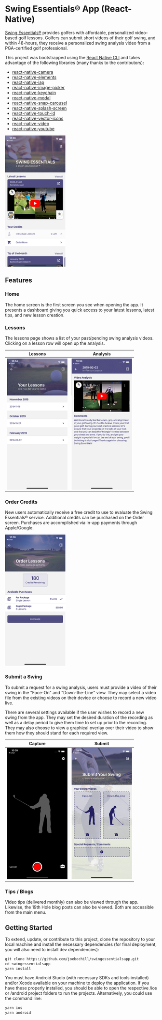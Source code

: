 # Swing Essentials® App (React-Native)
[Swing Essentials®](https://www.swingessentials.com) provides golfers with affordable, personalized video-based golf lessons. Golfers can submit short videos of their golf swing, and within 48-hours, they receive a personalized swing analysis video from a PGA-certified golf professional.



This project was bootstrapped using the [React Native CLI](https://github.com/react-native-community/cli) and takes advantage of the following libraries (many thanks to the contributors):
* [react-native-camera](https://github.com/react-native-community/react-native-camera)
* [react-native-elements](https://github.com/react-native-training/react-native-elements)
* [react-native-iap](https://github.com/dooboolab/react-native-iap)
* [react-native-image-picker](https://github.com/react-community/react-native-image-picker)
* [react-native-keychain](https://github.com/oblador/react-native-keychain)
* [react-native-modal](https://github.com/react-native-community/react-native-modal)
* [react-native-snap-carousel](https://github.com/archriss/react-native-snap-carousel)
* [react-native-splash-screen](https://github.com/crazycodeboy/react-native-splash-screen)
* [react-native-touch-id](https://github.com/naoufal/react-native-touch-id)
* [react-native-vector-icons](https://github.com/oblador/react-native-vector-icons)
* [react-native-video](https://github.com/react-native-community/react-native-video)
* [react-native-youtube](https://github.com/inProgress-team/react-native-youtube)

<img width="200" alt="Home Screen" src="assets/home.png">

## Features
### Home
The home screen is the first screen you see when opening the app. It presents a dashboard giving you quick access to your latest lessons, latest tips, and new lesson creation.

### Lessons
The lessons page shows a list of your past/pending swing analysis videos. Clicking on a lesson row will open up the analysis.

Lessons | Analysis
---- | ----
<img width="200" alt="Lessons" src="assets/lessons.png"> |  <img width="200" alt="Swing Analysis" src="assets/lesson.png">


### Order Credits
New users automatically receive a free credit to use to evaluate the Swing Essentials® service. Additional credits can be purchased on the Order screen. Purchases are accomplished via in-app payments through Apple/Google.

<img width="200" alt="Purchase" src="assets/order.png">


### Submit a Swing
To submit a request for a swing analysis, users must provide a video of their swing in the "Face-On" and "Down-the-Line" view. They may select a video file from the existing videos on their device or choose to record a new video live.

There are several settings available if the user wishes to record a new swing from the app. They may set the desired duration of the recording as well as a delay period to give them time to set up prior to the recording. They may also choose to view a graphical overlay over their video to show them how they should stand for each required view.

Capture | Submit
---- | ----
<img width="200" alt="Record Swing" src="assets/record.png"> | <img width="200" alt="Submit Swing" src="assets/submit.png">

### Tips / Blogs
Video tips (delivered monthly) can also be viewed through the app. Likewise, the 19th Hole blog posts can also be viewed. Both are accessible from the main menu.

## Getting Started
To extend, update, or contribute to this project, clone the repository to your local machine and install the necessary dependencies (for final deployment, you will also need to install dev dependencies):

````
git clone https://github.com/joebochill/swingessentialsapp.git
cd swingessentialsapp
yarn install
````

You must have Android Studio (with necessary SDKs and tools installed) and/or Xcode available on your machine to deploy the application. If you have these properly installed, you should be able to open the respective /ios or /android project folders to run the projects. Alternatively, you could use the command line:

````
yarn ios
yarn android
````